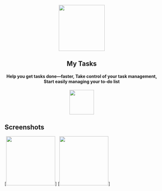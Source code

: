 
<p align="center"><img src="https://lh3.googleusercontent.com/lUmKb3zC9J8RAlcuydah5oh_mNbTgs8OBAZ2qmFciPkcp4cQFVDKLNhCSLL2VITxJvA=s180-rw" width="150"></p> 
<h2 align="center"><b>My Tasks</b></h2>
<h4 align="center">Help you get tasks done—faster, Take control of your task management, Start easily managing your to-do list</h4>
<p align="center"><a href="https://play.google.com/store/apps/details?id=com.teaml.mytasks" target="_aboutblank"><img src="https://play.google.com/intl/en_us/badges/images/generic/en_badge_web_generic.png" height="80"></a></p> 

## Screenshots

[<img src="https://lh3.googleusercontent.com/RAS4S7P8K9oHbTwAKWUu3OzyluMObE64LRK3xOxnGJWiLVsieOKB1xNo5t3-uMqHEoM=w1366-h657-rw" width=160>]
[<img src="https://lh3.googleusercontent.com/cjOvllic7Q1PglY4v4pjLwdoY74RwHQHtCXNzv4k1ysLHw3LcN_R7h-kqXnciJfZC_s=w1366-h657-rw" width=160>]

